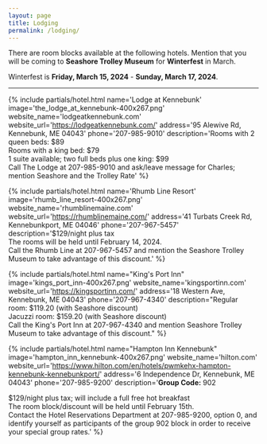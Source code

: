 ```yaml
---
layout: page
title: Lodging
permalink: /lodging/
---
```


There are room blocks available at the following hotels. Mention that you will be coming to **Seashore Trolley Museum** for **Winterfest** in March.

Winterfest is **Friday, March 15, 2024** - **Sunday, March 17, 2024**.

***



{% include partials/hotel.html
  name='Lodge at Kennebunk'
  image='the_lodge_at_kennebunk-400x267.png'
  website_name='lodgeatkennebunk.com'
  website_url='https://lodgeatkennebunk.com/'
  address='95 Alewive Rd, Kennebunk, ME 04043'
  phone='207-985-9010'
  description='Rooms with 2 queen beds: $89<br />
Rooms with a king bed: $79<br />
1 suite available; two full beds plus one king: $99<br />
Call The Lodge at 207-985-9010 and ask/leave message for Charles; mention Seashore and the Trolley Rate'
%}

{% include partials/hotel.html
  name='Rhumb Line Resort'
  image='rhumb_line_resort-400x267.png'
  website_name='rhumblinemaine.com'
  website_url='https://rhumblinemaine.com/'
  address='41 Turbats Creek Rd, Kennebunkport, ME 04046'
  phone='207-967-5457'
  description='$129/night plus tax<br />
The rooms will be held until February 14, 2024.<br />
Call the Rhumb Line at 207-967-5457 and mention the Seashore Trolley Museum to take advantage of this discount.'
%}

{% include partials/hotel.html
  name="King's Port Inn"
  image='kings_port_inn-400x267.png'
  website_name='kingsportinn.com'
  website_url='https://kingsportinn.com/'
  address='18 Western Ave, Kennebunk, ME 04043'
  phone='207-967-4340'
  description="Regular room: $119.20 (with Seashore discount)<br />
Jacuzzi room: $159.20 (with Seashore discount)<br />
Call the King's Port Inn at 207-967-4340 and mention Seashore Trolley Museum to take advantage of this discount."
%}

{% include partials/hotel.html
  name="Hampton Inn Kennebunk"
  image='hampton_inn_kennebunk-400x267.png'
  website_name='hilton.com'
  website_url='https://www.hilton.com/en/hotels/pwmkehx-hampton-kennebunk-kennebunkport/'
  address='6 Independence Dr, Kennebunk, ME 04043'
  phone='207-985-9200'
  description='<strong>Group Code:</strong> 902<p />
$129/night plus tax; will include a full free hot breakfast<br />
The room block/discount will be held until February 15th.<br />
Contact the Hotel Reservations Department at 207-985-9200, option 0, and identify yourself as participants of the group 902 block in order to receive your special group rates.'
%}




